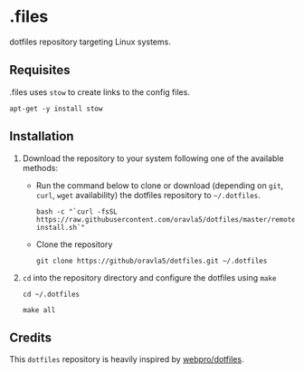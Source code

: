 # .files

dotfiles repository targeting Linux systems.

## Requisites
.files uses `stow` to create links to the config files. 
```
apt-get -y install stow
```

## Installation

1. Download the repository to your system following one of the available methods:
    - Run the command below to clone or download (depending on `git`, `curl`, `wget` availability) the dotfiles repository to `~/.dotfiles`.
      ```
      bash -c "`curl -fsSL https://raw.githubusercontent.com/oravla5/dotfiles/master/remote-install.sh`"
      ```

    - Clone the repository
      ```
      git clone https://github/oravla5/dotfiles.git ~/.dotfiles
      ```
1. `cd` into the repository directory and configure the dotfiles using `make`
   ```
   cd ~/.dotfiles
   ```
   ```
   make all
   ```

## Credits
This `dotfiles` repository is heavily inspired by [webpro/dotfiles](https://github.com/webpro/dotfiles).




